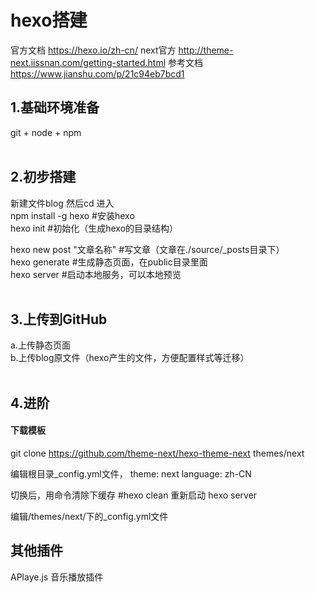 # hexo搭建
官方文档  https://hexo.io/zh-cn/
next官方  http://theme-next.iissnan.com/getting-started.html
参考文档  https://www.jianshu.com/p/21c94eb7bcd1
## 1.基础环境准备
git + node + npm <br/>
<br/>

## 2.初步搭建
新建文件blog 然后cd 进入  <br/>
npm install -g hexo #安装hexo  <br/>
hexo init #初始化（生成hexo的目录结构）  <br/>

hexo new post "文章名称" #写文章（文章在./source/_posts目录下）  <br/>
hexo generate #生成静态页面，在public目录里面  <br/>
hexo server #启动本地服务，可以本地预览  <br/>
<br/>
 
## 3.上传到GitHub
a.上传静态页面  <br/>
b.上传blog原文件（hexo产生的文件，方便配置样式等迁移）<br/>
<br/>

## 4.进阶
#### 下载模板
git clone https://github.com/theme-next/hexo-theme-next themes/next

编辑根目录_config.yml文件，
theme: next
language: zh-CN

切换后，用命令清除下缓存
#hexo clean
重新启动
hexo server

编辑/themes/next/下的_config.yml文件



## 其他插件
APlaye.js 音乐播放插件
